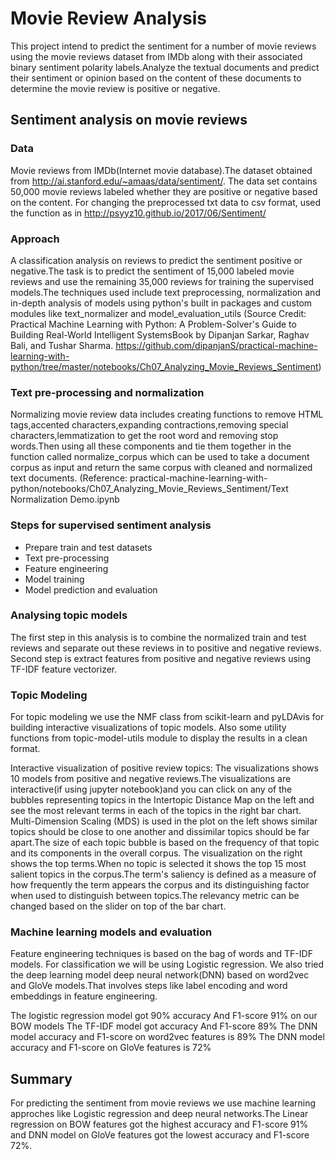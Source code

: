 # Movie Review Analysis

This project intend to predict the sentiment for a number of movie reviews using the movie reviews dataset  from IMDb along with their associated binary sentiment polarity labels.Analyze the textual documents and predict their sentiment or opinion based on the content of these documents to determine the movie review is positive or negative.

## Sentiment analysis on movie reviews

### Data
Movie reviews from IMDb(Internet movie database).The dataset obtained from http://ai.stanford.edu/~amaas/data/sentiment/. The data set contains 50,000 movie reviews labeled whether they are positive or negative based on the content. For changing the preprocessed txt data to csv format, used the function as in http://psyyz10.github.io/2017/06/Sentiment/


### Approach
A classification analysis on reviews to predict the sentiment positive or negative.The task is to predict the sentiment of 15,000 labeled movie reviews and use the remaining 35,000 reviews for training the supervised models.The techniques used include text preprocessing, normalization and in-depth analysis of models using python's built in packages and custom modules like text_normalizer and model_evaluation_utils
(Source Credit: Practical Machine Learning with Python: A Problem-Solver's Guide to Building Real-World Intelligent SystemsBook by Dipanjan Sarkar, Raghav Bali, and Tushar Sharma. https://github.com/dipanjanS/practical-machine-learning-with-python/tree/master/notebooks/Ch07_Analyzing_Movie_Reviews_Sentiment)

### Text pre-processing and normalization
Normalizing movie review data includes creating functions to remove HTML tags,accented characters,expanding contractions,removing special characters,lemmatization to get the root word and removing stop words.Then using all these components and tie them together in the function called normalize_corpus which can be used to take a document corpus as input and return the same corpus with cleaned and normalized text documents.
(Reference: practical-machine-learning-with-python/notebooks/Ch07_Analyzing_Movie_Reviews_Sentiment/Text Normalization Demo.ipynb

### Steps for supervised sentiment analysis
* Prepare train and test datasets
* Text pre-processing
* Feature engineering
* Model training
* Model prediction and evaluation

### Analysing topic models 
The first step in this analysis is to combine the normalized train and test reviews and separate out these reviews in to positive and negative reviews. Second step is extract features from positive and negative reviews using TF-IDF feature vectorizer.

### Topic Modeling
For topic modeling we use the NMF class from scikit-learn and pyLDAvis for building interactive visualizations of topic models. Also some utility functions from topic-model-utils module to display the results in a clean format.

Interactive visualization of positive review topics:
The visualizations shows 10 models from positive and negative reviews.The visualizations are interactive(if using jupyter notebook)and you can click on any of the bubbles representing topics in the Intertopic Distance Map on the left and see the most relevant terms in each of the topics in the right bar chart. Multi-Dimension Scaling (MDS) is used in the plot on the left shows similar topics should be close to one another and dissimilar topics should be far apart.The size of each topic bubble is based on the frequency of that topic and its components in the overall corpus. The visualization on the right shows the top terms.When no topic is selected it shows the top 15 most salient topics in the corpus.The term's saliency is defined as a measure of how frequently the term appears the corpus and its distinguishing factor when used to distinguish between topics.The relevancy metric can be changed based on the slider on top of the bar chart.

### Machine learning models and evaluation
Feature engineering techniques is based on the bag of words and TF-IDF models. For classification we will be using Logistic regression. We also tried the deep learning model deep neural network(DNN) based on word2vec and GloVe models.That involves steps like label encoding and word embeddings in feature engineering.

The logistic regression model got 90% accuracy And F1-score 91% on our BOW models
The TF-IDF model got accuracy And F1-score 89%
The DNN model accuracy and F1-score on word2vec features is 89%
The DNN model accuracy and F1-score on GloVe features is 72%

## Summary
For predicting the sentiment from movie reviews we use machine learning approches like Logistic regression and deep neural networks.The Linear regression on BOW features got the highest accuracy and F1-score 91% and DNN model on GloVe features got the lowest accuracy and F1-score 72%.

